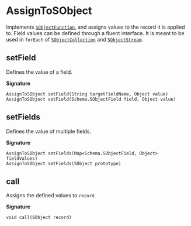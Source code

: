 # AssignToSObject

Implements [`SObjectFunction`](SObjectFunction), and assigns values to the record it is applied to. Field values can be defined through a fluent interface. It is meant to be used in `forEach` of [`SObjectCollection`](../collection/SObjectCollection) and [`SObjectStream`](../stream/SObjectStream).

## setField

Defines the value of a field. 

**Signature**
```
AssignToSObject setField(String targetFieldName, Object value)
AssignToSObject setField(Schema.SObjectField field, Object value)
```

## setFields

Defines the value of multiple fields.

**Signature**
```
AssignToSObject setFields(Map<Schema.SObjectField, Object> fieldValues)
AssignToSObject setFields(SObject prototype)
```

## call

Assigns the defined values to `record`.

**Signature**
```
void call(SObject record)
```